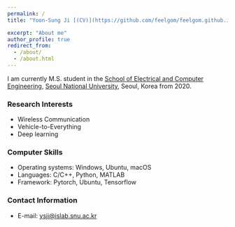 ```yaml
---
permalink: /
title: "Yoon-Sung Ji [(CV)](https://github.com/feelgom/feelgom.github.io/raw/master/files/ysji_resume.pdf)"

excerpt: "About me"
author_profile: true
redirect_from: 
  - /about/
  - /about.html
---
```


I am currently M.S. student in the [School of Electrical and Computer Engineering](https://ee.snu.ac.kr/), [Seoul National University](http://snu.ac.kr/), Seoul, Korea from 2020.

### Research Interests
* Wireless Communication
* Vehicle-to-Everything
* Deep learning

### Computer Skills
* Operating systems: Windows, Ubuntu, macOS
* Languages: C/C++, Python, MATLAB
* Framework: Pytorch, Ubuntu, Tensorflow

### Contact Information
* E-mail: ysji@islab.snu.ac.kr
